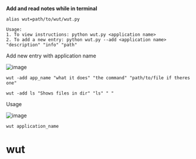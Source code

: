 
****Add and read notes while in terminal****


```
alias wut=path/to/wut/wut.py
```


```
Usage: 
1. To view instructions: python wut.py <application name>
2. To add a new entry: python wut.py --add <application name> "description" "info" "path"
```


Add new entry with application name

![image](https://github.com/vhilzu/wut/assets/16482464/30a2cc27-d58d-4d01-b742-022feb449e31)



```
wut -add app_name "what it does" "the command" "path/to/file if theres one"

wut -add ls "Shows files in dir" "ls" " "
```

    
Usage

![image](https://github.com/vhilzu/wut/assets/16482464/a9a2aa6b-2e75-4541-bda2-f89b1c7dbd85)

 ```
 wut application_name
 ```
# wut

